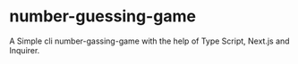 # number-guessing-game
A Simple cli number-gassing-game with the help of Type Script, Next.js and Inquirer.
